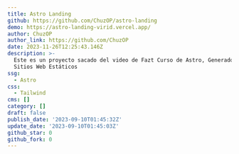 ```yaml
---
title: Astro Landing
github: https://github.com/ChuzOP/astro-landing
demo: https://astro-landing-virid.vercel.app/
author: ChuzOP
author_link: https://github.com/ChuzOP
date: 2023-11-26T12:25:43.146Z
description: >-
  Este es un proyecto sacado del video de Fazt Curso de Astro, Generador de
  Sitios Web Estáticos
ssg:
  - Astro
css:
  - Tailwind
cms: []
category: []
draft: false
publish_date: '2023-09-10T01:45:32Z'
update_date: '2023-09-10T01:45:03Z'
github_star: 0
github_fork: 0
---
```

